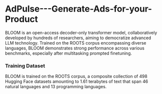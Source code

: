 # AdPulse---Generate-Ads-for-your-Product

BLOOM is an open-access decoder-only transformer model, collaboratively developed by hundreds of researchers, aiming to democratize advanced LLM technology. Trained on the ROOTS corpus encompassing diverse languages, BLOOM demonstrates strong performance across various benchmarks, especially after multitasking prompted finetuning.

### Training Dataset

BLOOM is trained on the ROOTS corpus, a composite collection of 498 Hugging Face datasets amounting to 1.61 terabytes of text that span 46 natural languages and 13 programming languages.
